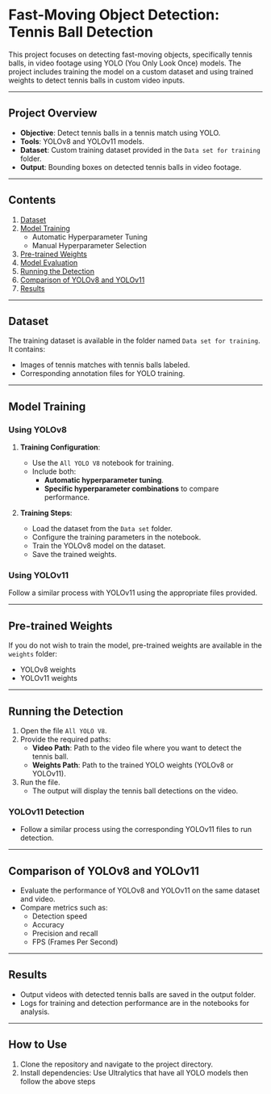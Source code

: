 # Fast-Moving Object Detection: Tennis Ball Detection

This project focuses on detecting fast-moving objects, specifically tennis balls, in video footage using YOLO (You Only Look Once) models. The project includes training the model on a custom dataset and using trained weights to detect tennis balls in custom video inputs.

---

## Project Overview

- **Objective**: Detect tennis balls in a tennis match using YOLO.
- **Tools**: YOLOv8 and YOLOv11 models.
- **Dataset**: Custom training dataset provided in the `Data set for training` folder.
- **Output**: Bounding boxes on detected tennis balls in video footage.

---

## Contents

1. [Dataset](#dataset)
2. [Model Training](#model-training)
   - Automatic Hyperparameter Tuning
   - Manual Hyperparameter Selection
3. [Pre-trained Weights](#pre-trained-weights)
4. [Model Evaluation](#model-evaluation)
5. [Running the Detection](#running-the-detection)
6. [Comparison of YOLOv8 and YOLOv11](#comparison-of-yolov8-and-yolov11)
7. [Results](#results)

---

## Dataset

The training dataset is available in the folder named `Data set for training`. It contains:
- Images of tennis matches with tennis balls labeled.
- Corresponding annotation files for YOLO training.

---

## Model Training

### Using YOLOv8
1. **Training Configuration**:
   - Use the `All YOLO V8` notebook for training.
   - Include both:
     - **Automatic hyperparameter tuning**.
     - **Specific hyperparameter combinations** to compare performance.

2. **Training Steps**:
   - Load the dataset from the `Data set` folder.
   - Configure the training parameters in the notebook.
   - Train the YOLOv8 model on the dataset.
   - Save the trained weights.

### Using YOLOv11
Follow a similar process with YOLOv11 using the appropriate files provided.

---

## Pre-trained Weights

If you do not wish to train the model, pre-trained weights are available in the `weights` folder:
- YOLOv8 weights
- YOLOv11 weights

---

## Running the Detection

1. Open the file `All YOLO V8`.
2. Provide the required paths:
   - **Video Path**: Path to the video file where you want to detect the tennis ball.
   - **Weights Path**: Path to the trained YOLO weights (YOLOv8 or YOLOv11).
3. Run the file. 
   - The output will display the tennis ball detections on the video.

### YOLOv11 Detection
- Follow a similar process using the corresponding YOLOv11 files to run detection.

---

## Comparison of YOLOv8 and YOLOv11

- Evaluate the performance of YOLOv8 and YOLOv11 on the same dataset and video.
- Compare metrics such as:
  - Detection speed
  - Accuracy
  - Precision and recall
  - FPS (Frames Per Second)

---

## Results

- Output videos with detected tennis balls are saved in the output folder.
- Logs for training and detection performance are in the notebooks for analysis.

---

## How to Use

1. Clone the repository and navigate to the project directory.
2. Install dependencies: 
   Use Ultralytics that have all YOLO models
   then follow the above steps

